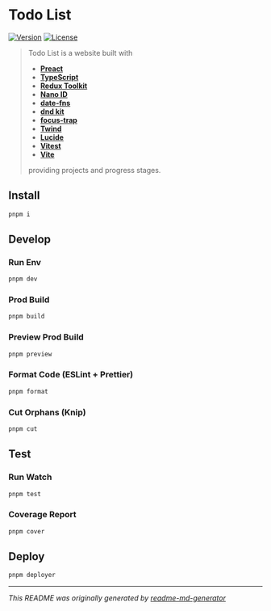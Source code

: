 # Todo List
[![Version](https://img.shields.io/badge/dynamic/json?url=https://raw.githubusercontent.com/eldarlrd/todo-list/main/package.json&query=version&logo=git-extensions&label=version&labelColor=475569&color=0284c7)](https://github.com/eldarlrd/todo-list/blob/main/package.json)
[![License](https://img.shields.io/badge/dynamic/json?url=https://raw.githubusercontent.com/eldarlrd/todo-list/main/package.json&query=license&logo=open-source-initiative&logoColor=fff&label=license&labelColor=475569&color=c026d3)](https://github.com/eldarlrd/todo-list/blob/main/LICENSE)

> Todo List is a website built with
> - **[Preact](https://preactjs.com)**
> - **[TypeScript](https://typescriptlang.org)**
> - **[Redux Toolkit](https://redux-toolkit.js.org)**
> - **[Nano ID](https://zelark.github.io/nano-id-cc)**
> - **[date-fns](https://date-fns.org)**
> - **[dnd kit](https://dndkit.com)**
> - **[focus-trap](https://focus-trap.github.io/focus-trap)**
> - **[Twind](https://twind.style)**
> - **[Lucide](https://lucide.dev)**
> - **[Vitest](https://vitest.dev)**
> - **[Vite](https://vite.dev)**
>
> providing projects and progress stages.

## Install
```sh
pnpm i
```
## Develop
### Run Env
```sh
pnpm dev
```
### Prod Build
```sh
pnpm build
```
### Preview Prod Build
```sh
pnpm preview
```
### Format Code (ESLint + Prettier)
```sh
pnpm format
```
### Cut Orphans (Knip)
```sh
pnpm cut
```
## Test
### Run Watch
```sh
pnpm test
```
### Coverage Report
```sh
pnpm cover
```
## Deploy
```sh
pnpm deployer
```
***
*This README was originally generated by [readme-md-generator](https://github.com/kefranabg/readme-md-generator)*
